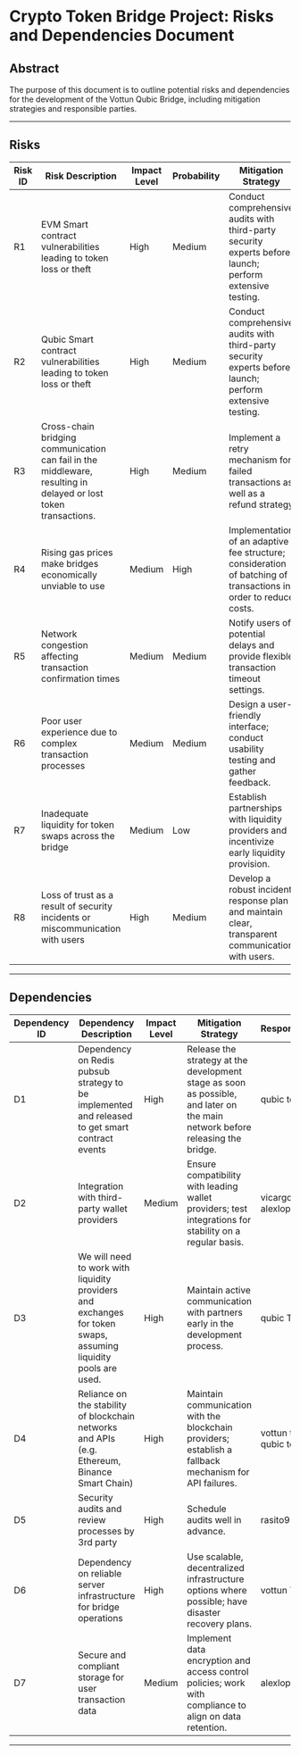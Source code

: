# Crypto Token Bridge Project: Risks and Dependencies Document

## Abstract
The purpose of this document is to outline potential risks and dependencies for the development of the Vottun Qubic Bridge, including mitigation strategies and responsible parties.

---

## Risks

| Risk ID | Risk Description | Impact Level | Probability | Mitigation Strategy | Responsible |
|---------|-------------------|--------------|-------------|----------------------|-------------|
| R1      | EVM Smart contract vulnerabilities leading to token loss or theft | High          | Medium      | Conduct comprehensive audits with third-party security experts before launch; perform extensive testing. | ceseshi |
| R2      | Qubic Smart contract vulnerabilities leading to token loss or theft | High          | Medium      | Conduct comprehensive audits with third-party security experts before launch; perform extensive testing. | anarojoagusti |
| R3      | Cross-chain bridging communication can fail in the middleware, resulting in delayed or lost token transactions. | High          | Medium      | Implement a retry mechanism for failed transactions as well as a refund strategy | alexlopezt |
| R4      | Rising gas prices make bridges economically unviable to use | Medium        | High        | Implementation of an adaptive fee structure; consideration of batching of transactions in order to reduce costs. | alexlopezt, rasito99 |
| R5      | Network congestion affecting transaction confirmation times | Medium        | Medium      | Notify users of potential delays and provide flexible transaction timeout settings. | alexlopezt |
| R6      | Poor user experience due to complex transaction processes | Medium        | Medium      | Design a user-friendly interface; conduct usability testing and gather feedback. | bmora-vottun, vicargo |
| R7      | Inadequate liquidity for token swaps across the bridge | Medium        | Low         | Establish partnerships with liquidity providers and incentivize early liquidity provision. | qubic team |
| R8     | Loss of trust as a result of security incidents or miscommunication with users | High          | Medium      | Develop a robust incident response plan and maintain clear, transparent communication with users. | TBD |

---

## Dependencies

| Dependency ID | Dependency Description | Impact Level | Mitigation Strategy | Responsible |
|---------------|------------------------|--------------|----------------------|-------------|
| D1            | Dependency on Redis pubsub strategy to be implemented and released to get smart contract events | High          | Release the strategy at the development stage as soon as possible, and later on the main network before releasing the bridge. | qubic team |
| D2            | Integration with third-party wallet providers | Medium        | Ensure compatibility with leading wallet providers; test integrations for stability on a regular basis. | vicargo - alexlopezt |
| D3            | We will need to work with liquidity providers and exchanges for token swaps, assuming liquidity pools are used. | High          | Maintain active communication with partners early in the development process. | qubic Team |
| D4            | Reliance on the stability of blockchain networks and APIs (e.g. Ethereum, Binance Smart Chain) | High          | Maintain communication with the blockchain providers; establish a fallback mechanism for API failures. | vottun team, qubic team |
| D5            | Security audits and review processes by 3rd party | High          | Schedule audits well in advance. | rasito99 |
| D6            | Dependency on reliable server infrastructure for bridge operations | High          | Use scalable, decentralized infrastructure options where possible; have disaster recovery plans. | vottun Team |
| D7           | Secure and compliant storage for user transaction data | Medium        | Implement data encryption and access control policies; work with compliance to align on data retention. | alexlopezt |

---
